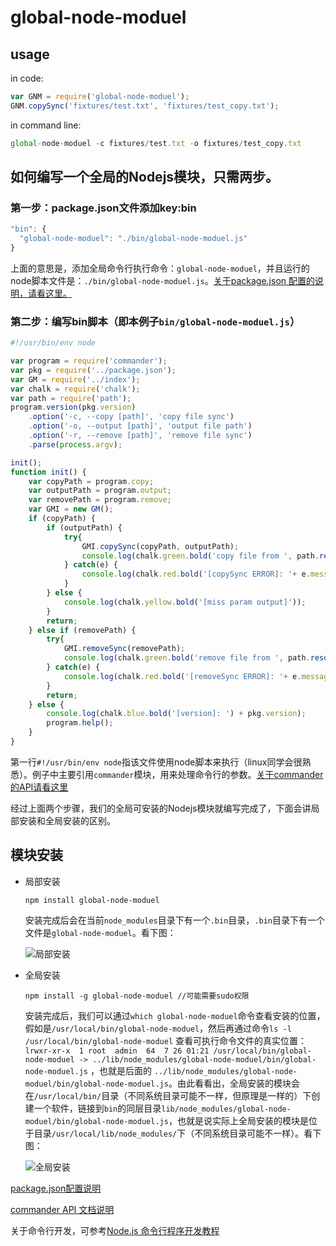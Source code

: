 # global-node-moduel

## usage

in code:

```js
var GNM = require('global-node-moduel');
GNM.copySync('fixtures/test.txt', 'fixtures/test_copy.txt');
```

in command line:

```js
global-node-moduel -c fixtures/test.txt -o fixtures/test_copy.txt
```

## 如何编写一个全局的Nodejs模块，只需两步。

### 第一步：package.json文件添加key:bin

```js
"bin": {
  "global-node-moduel": "./bin/global-node-moduel.js"
}
```
上面的意思是，添加全局命令行执行命令：`global-node-moduel`，并且运行的node脚本文件是：`./bin/global-node-moduel.js`。[关于package.json 配置的说明，请看这里。](#package)

### 第二步：编写bin脚本（即本例子`bin/global-node-moduel.js`）

```js
#!/usr/bin/env node

var program = require('commander');
var pkg = require('../package.json');
var GM = require('../index');
var chalk = require('chalk');
var path = require('path');
program.version(pkg.version)
    .option('-c, --copy [path]', 'copy file sync')
    .option('-o, --output [path]', 'output file path')
    .option('-r, --remove [path]', 'remove file sync')
    .parse(process.argv);

init();
function init() {
    var copyPath = program.copy;
    var outputPath = program.output;
    var removePath = program.remove;
    var GMI = new GM();
    if (copyPath) {
        if (outputPath) {
            try{
                GMI.copySync(copyPath, outputPath);
                console.log(chalk.green.bold('copy file from ', path.resolve(copyPath), ' to ', path.resolve(outputPath)));
            } catch(e) {
                console.log(chalk.red.bold('[copySync ERROR]: '+ e.message));
            }
        } else {
            console.log(chalk.yellow.bold('[miss param output]'));
        }
        return; 
    } else if (removePath) {
        try{
            GMI.removeSync(removePath);
            console.log(chalk.green.bold('remove file from ', path.resolve(removePath)));
        } catch(e) {
            console.log(chalk.red.bold('[removeSync ERROR]: '+ e.message));
        }
        return;
    } else {
        console.log(chalk.blue.bold('[version]: ') + pkg.version);
        program.help();
    }
}
```

第一行`#!/usr/bin/env node`指该文件使用node脚本来执行（linux同学会很熟悉）。例子中主要引用`commander`模块，用来处理命令行的参数。[关于commander的API请看这里](#commander)


经过上面两个步骤，我们的全局可安装的Nodejs模块就编写完成了，下面会讲局部安装和全局安装的区别。


## 模块安装

- 局部安装

  ```
  npm install global-node-moduel
  ```
  安装完成后会在当前`node_modules`目录下有一个`.bin`目录，`.bin`目录下有一个文件是`global-node-moduel`。看下图：

  ![局部安装](https://mmbiz.qlogo.cn/mmbiz/E7ia3F4UicMx8QgHdLBKeW47R1hEb2hlMssk45iaWj4jeqw7B5icJjKeKicf0KYvibm7z5hwCiab9RreibWicJ3TwXAfxicA/0?wx_fmt=png)

- 全局安装

  ```
  npm install -g global-node-moduel //可能需要sudo权限
  ```
  安装完成后，我们可以通过`which global-node-moduel`命令查看安装的位置，假如是`/usr/local/bin/global-node-moduel`，然后再通过命令`ls -l /usr/local/bin/global-node-moduel` 查看可执行命令文件的真实位置：`lrwxr-xr-x  1 root  admin  64  7 26 01:21 /usr/local/bin/global-node-moduel -> ../lib/node_modules/global-node-moduel/bin/global-node-moduel.js` ，也就是后面的 `../lib/node_modules/global-node-moduel/bin/global-node-moduel.js`。由此看看出，全局安装的模块会在`/usr/local/bin/`目录（不同系统目录可能不一样，但原理是一样的）下创建一个软件，链接到`bin`的同层目录`lib/node_modules/global-node-moduel/bin/global-node-moduel.js`，也就是说实际上全局安装的模块是位于目录`/usr/local/lib/node_modules/`下（不同系统目录可能不一样）。看下图：

  ![全局安装](https://mmbiz.qlogo.cn/mmbiz/E7ia3F4UicMx8QgHdLBKeW47R1hEb2hlMsBNfXudMzlPy8FSECEwjvDXTqPv8ZCpEArWy3939cE7loiaErc3ExgJg/0?wx_fmt=png)

<a name="package" />

[package.json配置说明](https://github.com/ericdum/mujiang.info/issues/6/)

<a name="commander" />

[commander API 文档说明](http://blog.fens.me/nodejs-commander/)


关于命令行开发，可参考[Node.js 命令行程序开发教程](http://www.ruanyifeng.com/blog/2015/05/command-line-with-node.html)